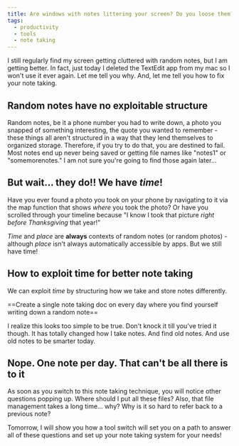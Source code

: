 ```yaml
---
title: Are windows with notes littering your screen? Do you loose them? Does it feel chaotic? We can fix that with one small change!
tags:
  - productivity
  - tools
  - note taking
---
```


I still regularly find my screen getting cluttered with random notes, but I am getting better. In fact, just today I deleted the TextEdit app from my mac so I won't use it ever again. Let me tell you why. And, let me tell you how to fix your note taking.
<!--more-->

## Random notes have no exploitable structure

Random notes, be it a phone number you had to write down, a photo you snapped of something interesting, the quote you wanted to remember - these things all aren't structured in a way that they lend themselves to organized storage. Therefore, if you try to do that, you are destined to fail. Most notes end up never being saved or getting file names like "notes1" or "somemorenotes." I am not sure you're going to find those again later...

## But wait... they do!! We have *time*!

Have you ever found a photo you took on your phone by navigating to it via the map function that shows *where* you took the photo? Or have you scrolled through your timeline because "I know I took that picture *right before Thanksgiving* that year!"

*Time* and *place* are **always** contexts of random notes (or random photos) - although *place* isn't always automatically accessible by apps. But we still have time!

## How to exploit time for better note taking

We can exploit *time* by structuring how we take and store notes differently.

==Create a single note taking doc on every day where you find yourself writing down a random note==

I realize this looks too simple to be true. Don't knock it till you've tried it though. It has totally changed how I take notes. And find old notes. And use old notes to be smarter today.

## Nope. One note per day. That can't be all there is to it

As soon as you switch to this note taking technique, you will notice other questions popping up. Where should I put all these files? Also, that file management takes a long time... why? Why is it so hard to refer back to a previous note?

Tomorrow, I will show you how a tool switch will set you on a path to answer all of these questions and set up your note taking system for your needs!